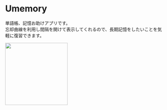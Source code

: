 # Umemory
単語帳、記憶お助けアプリです。  
忘却曲線を利用し間隔を開けて表示してくれるので、長期記憶をしたいことを気軽に復習できます。

<img src ="https://user-images.githubusercontent.com/66674598/94326169-4f35c280-ffdd-11ea-945c-3afb47f4c01f.jpg" width="200">
